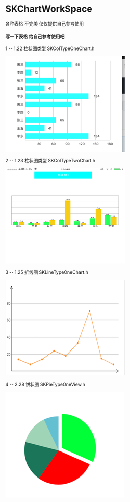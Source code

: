 # SKChartWorkSpace
各种表格 不完美 仅仅提供自己参考使用
#### 写一下表格  给自己参考使用吧  
1 -- 1.22 柱状图类型 SKColTypeOneChart.h  

<img src="https://github.com/AlexanderYeah/SKChartWorkSpace/blob/master/SKChartWorkSpace/typeOne.png" height="300" width="375" />  

2 -- 1.23 柱状图类型  	SKColTypeTwoChart.h    

<img src="https://github.com/AlexanderYeah/SKChartWorkSpace/blob/master/SKChartWorkSpace/2.png" height="300" width="375" />    

3 -- 1.25 折线图  	SKLineTypeOneChart.h  

<img src="https://github.com/AlexanderYeah/SKChartWorkSpace/blob/master/SKChartWorkSpace/3.png  " height="300" width="375" />    

4 -- 2.28 饼状图    SKPieTypeOneView.h

![11](https://github.com/AlexanderYeah/SKChartWorkSpace/blob/master/SKChartWorkSpace/4.png)
